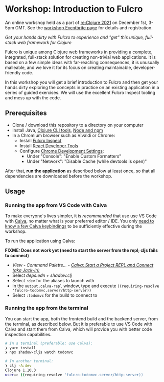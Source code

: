 Workshop: Introduction to Fulcro
================================

An online workshop held as a part of [re:Clojure 2021](https://www.reclojure.org/) on December 1st, 3-5pm GMT. See the [workshop Eventbrite page](https://www.eventbrite.com/e/reclojure-introduction-to-fulcro-workshop-tickets-188718210247) for details and registration.

*Get your hands dirty with Fulcro to experience and "get" this unique, full-stack web framework for Clojure*

Fulcro is unique among Clojure web frameworks in providing a complete, integrated, full-stack solution for creating non-trivial web applications. It is based on a few simple ideas with far-reaching consequences, it is unusually malleable, and we love it for its focus on creating maintainable, developer-friendly code.

In this workshop you will get a brief introduction to Fulcro and then get your hands dirty exploring the concepts in practice on an existing application in a series of guided exercises. We will use the excellent Fulcro Inspect tooling and mess up with the code.

Prerequisites
--------------

* Clone / download this repository to a directory on your computer
* Install Java, [Clojure CLI tools](https://clojure.org/guides/getting_started), [Node and npm](https://nodejs.org/en/)
* In a Chromium browser such as Vivaldi or Chrome:
  * Install [Fulcro Inspect](https://chrome.google.com/webstore/detail/fulcro-inspect/meeijplnfjcihnhkpanepcaffklobaal)
  * Install [React Developer Tools](https://chrome.google.com/webstore/detail/fulcro-inspect/meeijplnfjcihnhkpanepcaffklobaal)
  * Configure [Chrome Development Settings](https://developers.google.com/web/tools/chrome-devtools/customize): 
    * Under "Console": "Enable Custom Formatters"
    * Under "Network": "Disable Cache (while devtools is open)"

After that, **run the application** as described below at least once, so that all dependencies are downloaded before the workshop.

Usage
-----

### Running the app from VS Code with Calva

To make everyone's lives simpler, it is _recommended_ that use use VS Code with [Calva](https://calva.io/), no matter what is your preferred editor / IDE. You only [need to know a few Calva keybindings](https://github.com/holyjak/interactive-dev-wshop/blob/master/Cheatsheet.md#vs-code-and-calva-shortcuts) to be sufficiently effective during the workshop.

To run the application using Calva:

**FIXME: Does not work yet (need to start the server from the repl; cljs fails to connect)**

* _View - Command Palette... - [Calva: Start a Project REPL and Connect (aka Jack-In)](https://calva.io/connect/)_
* Select _deps.edn + shadow.clj_
* Select `:dev` for the aliases to launch with
* In the `output.calva-repl` window, type and execute `((requiring-resolve 'fulcro-todomvc.server/http-server))`
* Select `:todomvc` for the build to connect to

### Running the app from the terminal

You can start the app, both the frontend build and the backend server, from the terminal, as described below. But it is preferable to use VS Code with Calva and start them from Calva, which will provide you with better code inspection capabilities.

```bash
# In a terminal (preferable: use Calva):
❯ yarn install
❯ npx shadow-cljs watch todomvc

# In another terminal:
❯ clj -A:dev
Clojure 1.10.3
user=> ((requiring-resolve 'fulcro-todomvc.server/http-server))
```
